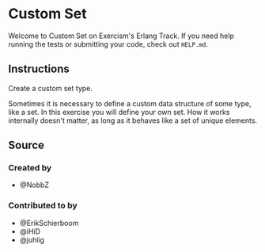 # Custom Set

Welcome to Custom Set on Exercism's Erlang Track.
If you need help running the tests or submitting your code, check out `HELP.md`.

## Instructions

Create a custom set type.

Sometimes it is necessary to define a custom data structure of some type, like a set.
In this exercise you will define your own set.
How it works internally doesn't matter, as long as it behaves like a set of unique elements.

## Source

### Created by

- @NobbZ

### Contributed to by

- @ErikSchierboom
- @iHiD
- @juhlig